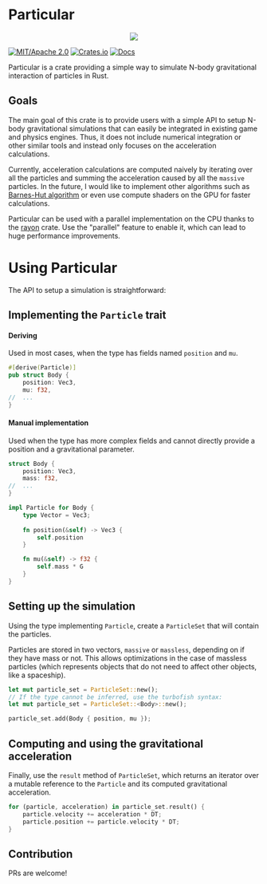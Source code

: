 # Particular
 
<p align="center">
  <img src="./particular-showcase.gif">
</p>

[![MIT/Apache 2.0](https://img.shields.io/badge/license-MIT%2FApache-blue.svg)](https://github.com/canleskis/particular#license)
[![Crates.io](https://img.shields.io/crates/v/particular)](https://crates.io/crates/particular)
[![Docs](https://docs.rs/particular/badge.svg)](https://docs.rs/particular)
 
Particular is a crate providing a simple way to simulate N-body gravitational interaction of particles in Rust.

## Goals
The main goal of this crate is to provide users with a simple API to setup N-body gravitational simulations that can easily be integrated in existing game and physics engines.
Thus, it does not include numerical integration or other similar tools and instead only focuses on the acceleration calculations.

Currently, acceleration calculations are computed naively by iterating over all the particles and summing the acceleration caused by all the `massive` particles.
In the future, I would like to implement other algorithms such as [Barnes-Hut algorithm](https://en.wikipedia.org/wiki/Barnes%E2%80%93Hut_simulation) or even use compute shaders on the GPU for faster calculations.

Particular can be used with a parallel implementation on the CPU thanks to the [rayon](https://github.com/rayon-rs/rayon) crate. Use the "parallel" feature to enable it, which can lead to huge performance improvements.

# Using Particular

The API to setup a simulation is straightforward:

## Implementing the `Particle` trait

#### Deriving

Used in most cases, when the type has fields named `position` and `mu`.
```rust
#[derive(Particle)]
pub struct Body {
    position: Vec3,
    mu: f32,
//  ...
}
```
#### Manual implementation

Used when the type has more complex fields and cannot directly provide a position and a gravitational parameter.
```rust
struct Body {
    position: Vec3,
    mass: f32,
//  ...
}

impl Particle for Body {
    type Vector = Vec3;
    
    fn position(&self) -> Vec3 {
        self.position
    }

    fn mu(&self) -> f32 {
        self.mass * G
    }
}
```
## Setting up the simulation
Using the type implementing `Particle`, create a `ParticleSet` that will contain the particles.

Particles are stored in two vectors, `massive` or `massless`, depending on if they have mass or not.
This allows optimizations in the case of massless particles (which represents objects that do not need to affect other objects, like a spaceship).
```rust
let mut particle_set = ParticleSet::new();
// If the type cannot be inferred, use the turbofish syntax:
let mut particle_set = ParticleSet::<Body>::new();

particle_set.add(Body { position, mu });
```
## Computing and using the gravitational acceleration
Finally, use the `result` method of `ParticleSet`, which returns an iterator over a mutable reference to the `Particle` and its computed gravitational acceleration.
```rust
for (particle, acceleration) in particle_set.result() {
    particle.velocity += acceleration * DT;
    particle.position += particle.velocity * DT;
}
```

## Contribution

PRs are welcome!
